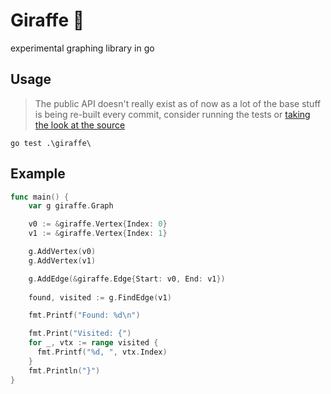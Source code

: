# Giraffe 🦒 

experimental graphing library in go

## Usage

> The public API doesn't really exist as of now as a lot of the base stuff is being re-built every
> commit, consider running the tests or [taking the look at the source](./giraffe/giraffe.go)

```shell
go test .\giraffe\
```

## Example

```go
func main() {
    var g giraffe.Graph

    v0 := &giraffe.Vertex{Index: 0}
    v1 := &giraffe.Vertex{Index: 1}

    g.AddVertex(v0)
    g.AddVertex(v1)

    g.AddEdge(&giraffe.Edge{Start: v0, End: v1})
    
    found, visited := g.FindEdge(v1)

    fmt.Printf("Found: %d\n")

    fmt.Print("Visited: {")
    for _, vtx := range visited {
      fmt.Printf("%d, ", vtx.Index)
    }
    fmt.Println("}")
}
```
